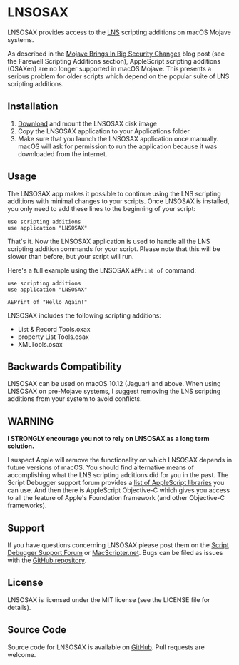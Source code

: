 # LNSOSAX

LNSOSAX provides access to the [LNS](https://latenightsw.com/support/freeware/) scripting additions on macOS Mojave systems.

As described in the [Mojave Brings In Big Security Changes](https://latenightsw.com/mojave-brings-in-big-security-changes/) blog post (see the Farewell Scripting Additions section), AppleScript scripting additions (OSAXen) are no longer supported in macOS Mojave.  This presents a serious problem for older scripts which depend on the popular suite of LNS scripting additions.

## Installation

1. [Download](https://s3.amazonaws.com/latenightsw.com/LNSOSAX1.0.dmg) and mount the LNSOSAX disk image
2. Copy the LNSOSAX application to your Applications folder.
3. Make sure that you launch the LNSOSAX application once manually.  macOS will ask for permission to run the application because it was downloaded from the internet.

## Usage

The LNSOSAX app makes it possible to continue using the LNS scripting additions with minimal changes to your scripts.  Once LNSOSAX is installed, you only need to add these lines to the beginning of your script:

```
use scripting additions 
use application "LNSOSAX"

```

That's it.  Now the LNSOSAX application is used to handle all the LNS scripting addition commands for your script.  Please note that this will be slower than before, but your script will run.

Here's a full example using the LNSOSAX `AEPrint of` command:

```
use scripting additions
use application "LNSOSAX"

AEPrint of "Hello Again!"
```

LNSOSAX includes the following scripting additions:

- List & Record Tools.oxax
- property List Tools.osax
- XMLTools.osax

## Backwards Compatibility

LNSOSAX can be used on macOS 10.12 (Jaguar) and above.  When using LNSOSAX on pre-Mojave systems, I suggest removing the LNS scripting additions from your system to avoid conflicts.

## WARNING

**I STRONGLY encourage you not to rely on LNSOSAX as a long term solution.**

I suspect Apple will remove the functionality on which LNSOSAX depends in future versions of macOS.  You should find alternative means of accomplishing what the LNS scripting additions did for you in the past.  The Script Debugger support forum provides a [list of AppleScript libraries](https://forum.latenightsw.com/t/documentation-links/1485) you can use.  And then there is AppleScript Objective-C which gives you access to all the feature of Apple's Foundation framework (and other Objective-C frameworks).

## Support

If you have questions concerning LNSOSAX please post them on the [Script Debugger Support Forum](https://forum.latenightsw.com/c/applescript) or [MacScripter.net](http://MacScripter.net).  Bugs can be filed as issues with the [GitHub repository](https://github.com/alldritt/SatimageOSAX).

## License

LNSOSAX is licensed under the MIT license (see the LICENSE file for details).

## Source Code

Source code for LNSOSAX is available on [GitHub](https://github.com/alldritt/SatimageOSAX).  Pull requests are welcome.


